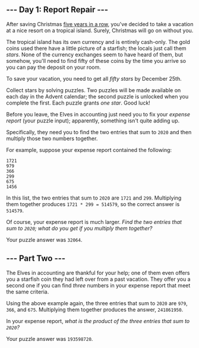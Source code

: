 
## --- Day 1: Report Repair ---

After saving Christmas  [five years in a row](https://adventofcode.com/events), you've decided to take a vacation at a nice resort on a tropical island.  Surely, Christmas will go on without you.

The tropical island has its own currency and is entirely cash-only. The gold coins used there have a little picture of a starfish; the locals just call them  _stars_. None of the currency exchanges seem to have heard of them, but somehow, you'll need to find fifty of these coins by the time you arrive so you can pay the deposit on your room.

To save your vacation, you need to get all  _fifty stars_  by December 25th.

Collect stars by solving puzzles. Two puzzles will be made available on each day in the Advent calendar; the second puzzle is unlocked when you complete the first. Each puzzle grants  _one star_. Good luck!

Before you leave, the Elves in accounting just need you to fix your  _expense report_  (your puzzle input); apparently, something isn't quite adding up.

Specifically, they need you to  find the two entries that sum to  `2020`  and then multiply those two numbers together.

For example, suppose your expense report contained the following:

```
1721
979
366
299
675
1456

```

In this list, the two entries that sum to  `2020`  are  `1721`  and  `299`. Multiplying them together produces  `1721 * 299 = 514579`, so the correct answer is  `514579`.

Of course, your expense report is much larger.  _Find the two entries that sum to  `2020`; what do you get if you multiply them together?_

Your puzzle answer was  `32064`.
## --- Part Two ---

The Elves in accounting are thankful for your help; one of them even offers you a starfish coin they had left over from a past vacation. They offer you a second one if you can find  _three_  numbers in your expense report that meet the same criteria.

Using the above example again, the three entries that sum to  `2020`  are  `979`,  `366`, and  `675`. Multiplying them together produces the answer,  `241861950`.

In your expense report,  _what is the product of the three entries that sum to  `2020`?_

Your puzzle answer was  `193598720`.
